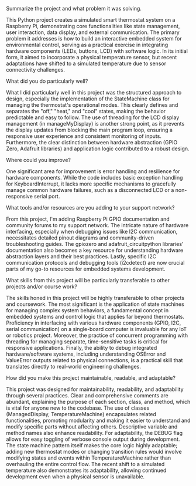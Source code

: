 Summarize the project and what problem it was solving.

This Python project creates a simulated smart thermostat system on a Raspberry Pi, demonstrating core functionalities like state management, user interaction, data display, and external communication. The primary problem it addresses is how to build an interactive embedded system for environmental control, serving as a practical exercise in integrating hardware components (LEDs, buttons, LCD) with software logic. In its initial form, it aimed to incorporate a physical temperature sensor, but recent adaptations have shifted to a simulated temperature due to sensor connectivity challenges.



What did you do particularly well?

What I did particularly well in this project was the structured approach to design, especially the implementation of the StateMachine class for managing the thermostat's operational modes. This clearly defines and separates the "off," "heat," and "cool" states, making the behavior predictable and easy to follow. The use of threading for the LCD display management (in manageMyDisplay) is another strong point, as it prevents the display updates from blocking the main program loop, ensuring a responsive user experience and consistent monitoring of inputs. Furthermore, the clear distinction between hardware abstraction (GPIO Zero, Adafruit libraries) and application logic contributed to a robust design.

Where could you improve?

One significant area for improvement is error handling and resilience for hardware components. While the code includes basic exception handling for KeyboardInterrupt, it lacks more specific mechanisms to gracefully manage common hardware failures, such as a disconnected LCD or a non-responsive serial port. 



What tools and/or resources are you adding to your support network?

From this project, I'm adding Raspberry Pi GPIO documentation and community forums to my support network. The intricate nature of hardware interfacing, especially when debugging issues like I2C communication, necessitates detailed pinout diagrams and community-driven troubleshooting guides. The gpiozero and adafruit_circuitpython libraries' documentation also becomes a key resource for understanding hardware abstraction layers and their best practices. Lastly, specific I2C communication protocols and debugging tools (i2cdetect) are now crucial parts of my go-to resources for embedded systems development.



What skills from this project will be particularly transferable to other projects and/or course work?

The skills honed in this project will be highly transferable to other projects and coursework. The most significant is the application of state machines for managing complex system behaviors, a fundamental concept in embedded systems and control logic that applies far beyond thermostats. Proficiency in interfacing with various hardware components (GPIO, I2C, serial communication) on a single-board computer is invaluable for any IoT or robotics project. Moreover, the practice of concurrent programming with threading for managing separate, time-sensitive tasks is critical for responsive applications. Finally, the ability to debug integrated hardware/software systems, including understanding OSError and ValueError outputs related to physical connections, is a practical skill that translates directly to real-world engineering challenges.



How did you make this project maintainable, readable, and adaptable?

This project was designed for maintainability, readability, and adaptability through several practices. Clear and comprehensive comments are abundant, explaining the purpose of each section, class, and method, which is vital for anyone new to the codebase. The use of classes (ManagedDisplay, TemperatureMachine) encapsulates related functionalities, promoting modularity and making it easier to understand and modify specific parts without affecting others. Descriptive variable and method names also enhance readability. For adaptability, the DEBUG flag allows for easy toggling of verbose console output during development. The state machine pattern itself makes the core logic highly adaptable; adding new thermostat modes or changing transition rules would involve modifying states and events within TemperatureMachine rather than overhauling the entire control flow. The recent shift to a simulated temperature also demonstrates its adaptability, allowing continued development even when a physical sensor is unavailable.
